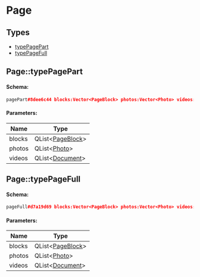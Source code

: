 # Page

## Types

* [typePagePart](#pagetypepagepart)
* [typePageFull](#pagetypepagefull)

## Page::typePagePart

#### Schema:

```c++
pagePart#8dee6c44 blocks:Vector<PageBlock> photos:Vector<Photo> videos:Vector<Document> = Page;
```

#### Parameters:

|Name|Type|
|----|----|
|blocks|QList&lt;[PageBlock](pageblock.md)&gt;|
|photos|QList&lt;[Photo](photo.md)&gt;|
|videos|QList&lt;[Document](document.md)&gt;|

## Page::typePageFull

#### Schema:

```c++
pageFull#d7a19d69 blocks:Vector<PageBlock> photos:Vector<Photo> videos:Vector<Document> = Page;
```

#### Parameters:

|Name|Type|
|----|----|
|blocks|QList&lt;[PageBlock](pageblock.md)&gt;|
|photos|QList&lt;[Photo](photo.md)&gt;|
|videos|QList&lt;[Document](document.md)&gt;|

